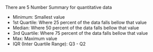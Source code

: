There are 5 Number Summary for quantitative data
- Minimum: Smallest value
- 1st Quartile: Where 25 percent of the data falls bellow that value
- Median: Where 50 percent of the data falls bellow that value
- 3rd Quartile: Where 75 percent of the data falls bellow that value
- Max: Maximum value
- IQR (Inter Quartile Range): Q3 - Q2

